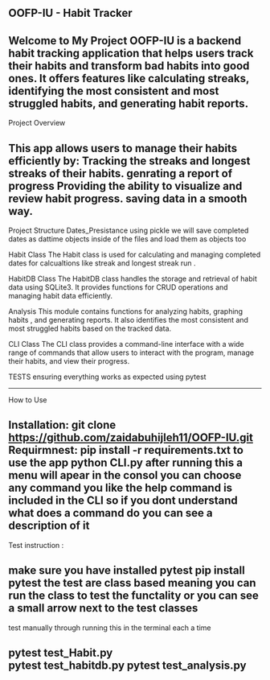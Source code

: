 OOFP-IU - Habit Tracker
----------------------------------------------------------------------------------------------------------------------------------------------------------------------------------------
Welcome to My Project
OOFP-IU is a backend habit tracking application that helps users track their habits and transform bad habits into good ones. It offers features like calculating streaks, identifying the most consistent and most struggled habits, and generating habit reports.
----------------------------------------------------------------------------------------------------------------------------------------------------------------------------------------
Project Overview

This app allows users to manage their habits efficiently by:
Tracking the streaks and longest streaks of their habits.
genrating a report of progress 
Providing the ability to visualize and review habit progress.
saving data in a smooth way. 
----------------------------------------------------------------------------------------------------------------------------------------------------------------------------------------
Project Structure
Dates_Presistance
using pickle we will save completed dates as dattime objects inside of the files and load them as objects too

Habit Class
The Habit class is used for calculating and managing completed dates for calcualtions like streak and longest streak run .

HabitDB Class
The HabitDB class handles the storage and retrieval of habit data using SQLite3. It provides functions for CRUD operations and managing habit data efficiently.

Analysis
This module contains functions for analyzing habits, graphing habits , and generating reports. It also identifies the most consistent and most struggled habits based on the tracked data.

CLI Class
The CLI class provides a command-line interface with a wide range of commands that allow users to interact with the program, manage their habits, and view their progress.

TESTS
ensuring everything works as expected using pytest  

----------------------------------------------------------------------------------------------------------------------------------------------------------------------------------------
How to Use

Installation:
git clone https://github.com/zaidabuhijleh11/OOFP-IU.git
Requirmnest:
pip install -r requirements.txt
to use the app 
python CLI.py
after running this a menu will apear in the consol you can choose any command you like 
the help command is included in the CLI so if you dont understand what does a command do you can see a description of it 
----------------------------------------------------------------------------------------------------------------------------------------------------------------------------------------
Test instruction : 

make sure you have installed pytest 
pip install pytest 
the test are class based meaning you can run the class to test the functality 
or you can see a small arrow next to the test classes 
----------------------------------------------------------------------------------------------------------------------------------------------------------------------------------------
test manually through  running this in the terminal each a time 

pytest test_Habit.py  
pytest test_habitdb.py
pytest test_analysis.py
----------------------------------------------------------------------------------------------------------------------------------------------------------------------------------------
 







